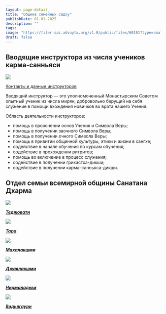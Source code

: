 ```yaml
---
layout: page-detail
title: "Община семейных садху"
publishDate: 01-01-2025
description: ""
tags:
image: "https://filer-api.advayta.org/v1.0/public/files/60101?type=small"
draft: false
---
```


## Вводящие инструктора из числа учеников карма-санньяси

![](https://filer-api.advayta.org/v1.0/public/files/60101?size=medium) 

[Контакты и данные инструкторов](https://vosdlife.org/) 

 Вводящий инструктор — это уполномоченный Монастырским Советом опытный ученик из числа мирян, добровольно берущий на себя служение в помощи вхождения новичков во врата нашего Учения.

 Область деятельности инструкторов:

* помощь в прояснении основ Учения и Символа Веры;
* помощь в получении заочного Символа Веры;
* помощь в получении очного Символа Веры;
* помощь в привитии общинной культуры, этики и жизни в сангхе;
* содействие в начале обучения по курсам обучения;
* содействие в прохождении ритритов;
* помощь во включение в процесс служения;
* содействие в получении грихастха-дикши;
* содействие в получении карма-санньяса-дикши.
  
  
## Отдел семьи всемирной общины Санатана Дхарма

  
[![](https://filer-api.advayta.org/v1.0/public/files/60111?size=medium)](/vsemirnaya-obshchina/obshchina-semeinikh-sadkhu/tedzhasvati) 

[**_Теджовати_**](/vsemirnaya-obshchina//obshchina-semeinikh-sadkhu/tedzhasvati) 

[![](https://filer-api.advayta.org/v1.0/public/files/60142?size=medium)](/vsemirnaya-obshchina/obshchina-semeinikh-sadkhu/tara) 

[**_Тара_**](/vsemirnaya-obshchina/obshchina-semeinikh-sadkhu/tara) 

[![](https://filer-api.advayta.org/v1.0/public/files/60158?size=medium)](/vsemirnaya-obshchina/obshchina-semeinikh-sadkhu/makhalakshmi) 

[**_Махалакшми_**](/vsemirnaya-obshchina/obshchina-semeinikh-sadkhu/makhalakshmi) 

[![](https://filer-api.advayta.org/v1.0/public/files/60165?size=medium)](/vsemirnaya-obshchina/obshchina-semeinikh-sadkhu/dzhayalakshmi) 

[**_Джаялакшми_**](/vsemirnaya-obshchina/obshchina-semeinikh-sadkhu/dzhayalakshmi) 

[![](https://filer-api.advayta.org/v1.0/public/files/60202?size=medium)](/vsemirnaya-obshchina/obshchina-semeinikh-sadkhu/nirmaladevi) 

[**_Нирмаладеви_**](/vsemirnaya-obshchina/obshchina-semeinikh-sadkhu/nirmaladevi) 

[![](https://filer-api.advayta.org/v1.0/public/files/60233?size=medium)](/vsemirnaya-obshchina/obshchina-semeinikh-sadkhu/vidya-gauri) 

[**_Видьягаури_**](/vsemirnaya-obshchina/obshchina-semeinikh-sadkhu/vidya-gauri) 
  
  
